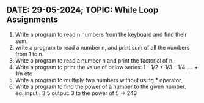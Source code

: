 ## DATE: 29-05-2024; TOPIC: While Loop Assignments

1. Write  a program to read n numbers from the keyboard and find their sum.
2. write a program to read a number n, and print sum of all the numbers from 1 to n.
3. Write a program to read a number n and print the factorial of n.
4. Write a program to print the value of below series:
   1 - 1/2 + 1/3 - 1/4 .... + 1/n etc
5. Write a program to multiply two numbers without using * operator,
6. Write a program to find the power of a number to the given number.
   eg.,input : 3 5
   output: 3 to the power of 5 -> 243
